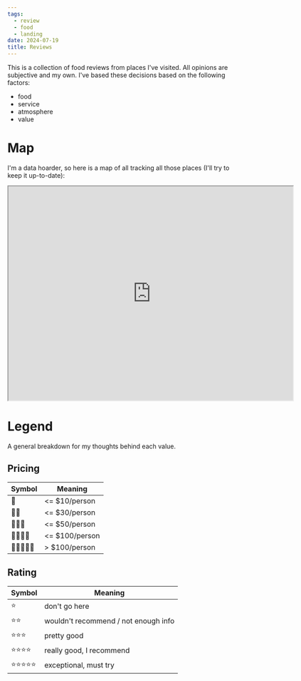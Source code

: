 ```yaml
---
tags:
  - review
  - food
  - landing
date: 2024-07-19
title: Reviews
---
```


This is a collection of food reviews from places I've visited. All opinions are subjective and my own. I've based these decisions based on the following factors:

- food
- service
- atmosphere
- value

# Map

I'm a data hoarder, so here is a map of all tracking all those places (I'll try to keep it up-to-date):

<iframe src="https://www.google.com/maps/d/u/0/embed?mid=1NR-pbPHQSmeQwVRv62w4s1GTbKFDNtY&ehbc=2E312F" width="640" height="480"></iframe>

# Legend

A general breakdown for my thoughts behind each value.

## Pricing

| Symbol    | Meaning |
|-----------|---------|
| 💸        | <= $10/person |
| 💸💸      | <= $30/person |
| 💸💸💸     | <= $50/person |
| 💸💸💸💸   | <= $100/person |
| 💸💸💸💸💸 | > $100/person |

## Rating

| Symbol    | Meaning |
|-----------|---------|
| ⭐        | don't go here |
| ⭐⭐      | wouldn't recommend / not enough info |
| ⭐⭐⭐     | pretty good |
| ⭐⭐⭐⭐   | really good, I recommend |
| ⭐⭐⭐⭐⭐ | exceptional, must try |

